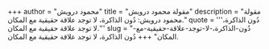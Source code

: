 +++
author = "محمود درويش"
title = "مقولة محمود درويش"
description = "مقولة محمود درويش: دُون الذاكرة، لا توجد علاقة حقيقية مع المكان."
quote = '''دُون الذاكرة، لا توجد علاقة حقيقية مع المكان.'''
slug = "دُون-الذاكرة،-لا-توجد-علاقة-حقيقية-مع-المكان"
+++
دُون الذاكرة، لا توجد علاقة حقيقية مع المكان.

